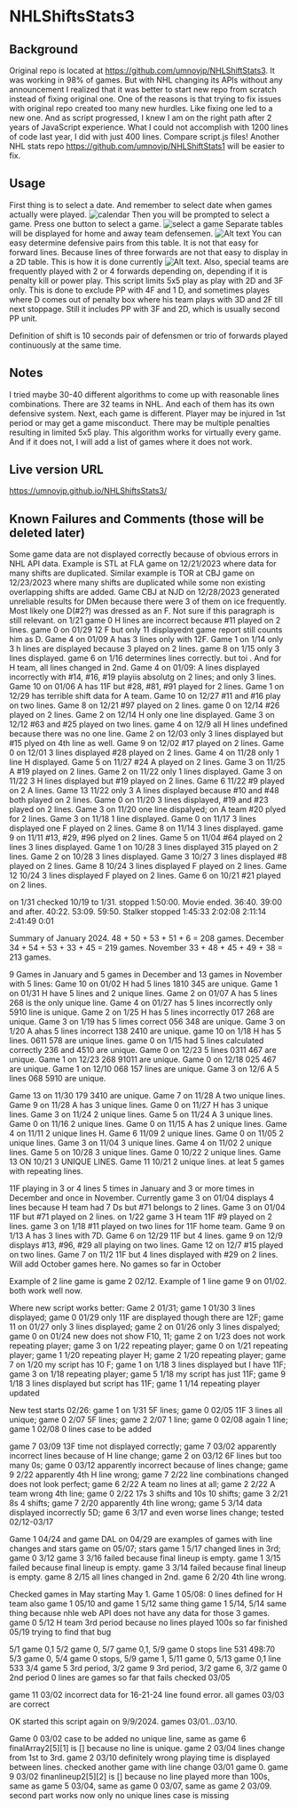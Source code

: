 # NHLShiftsStats3
## Background
Original repo is located at https://github.com/umnovjp/NHLShiftStats3. It was working in 98% of games. But with NHL changing its APIs without any announcement I realized that it was better to start new repo from scratch instead of fixing original one. One of the reasons is that trying to fix issues with original repo created too many new hurdles. Like fixing one led to a new one. And as script progressed, I knew I am on the right path after 2 years of JavaScript experience. What I could not accomplish with 1200 lines of code last year, I did with just 400 lines. Compare script.js files! Another NHL stats repo https://github.com/umnovjp/NHLShiftStats1 will be easier to fix.
## Usage
First thing is to select a date. And remember to select date when games actually were played. ![calendar](image.png) 
Then you will be prompted to select a game. Press one button to select a game. ![select a game](image-1.png) Separate tables will be displayed for home and away team defensemen. ![Alt text](image-2.png) You can easy determine defensive pairs from this table. It is not that easy for forward lines. Because lines of three forwards are not that easy to display in a 2D table. This is how it is done currently ![Alt text](image-3.png). Also, special teams are frequently played with 2 or 4 forwards depending on, depending if it is penalty kill or power play. This script limits 5x5 play as play with 2D and 3F only. This is done to exclude PP with 4F and 1 D, and sometimes playes where D comes out of penalty box where his team plays with 3D and 2F till next stoppage. Still it includes PP with 3F and 2D, which is usually second PP unit. 

Definition of shift is 10 seconds pair of defensmen or trio of forwards played continuously at the same time.
## Notes
I tried maybe 30-40 different algorithms to come up with reasonable lines combinations. There are 32 teams in NHL. And each of them has its own defensive system. Next, each game is different. Player may be injured in 1st period or may get a game misconduct. There may be multiple penalties resulting in limited 5x5 play. This algorithm works for virtually every game. And if it does not, I will add a list of games where it does not work.

## Live version URL
https://umnovjp.github.io/NHLShiftsStats3/

## Known Failures and Comments (those will be deleted later)
Some game data are not displayed correctly because of obvious errors in NHL API data. Example is STL at FLA game on 12/21/2023 where data for many shifts are duplicated. Similar example is TOR at CBJ game on 12/23/2023 where many shifts are duplicated while some non existing overlapping shifts are added. Game CBJ at NJD on 12/28/2023 generated unreliable results for DMen because there were 3 of them on ice frequently. Most likely one D(#2?) was dressed as an F. Not sure if this paragraph is still relevant. on 1/21 game 0 H lines are incorrect because #11 played on 2 lines. game 0 on 01/29 12 F but only 11 displayednt game report still counts him as D. Game 4 on 01/09 A has 3 lines only with 12F. Game 1 on 1/14 only 3 h lines are displayed because 3 played on 2 lines. game 8 on 1/15 only 3 lines displayed. game 6 on 1/16 determines lines correctly. but toi . And for H team, all lines changed in 2nd. Game 4 on 01/09: A lines displayed incorrectly with #14, #16, #19 playiis absolutg on 2 lines; and only 3 lines. Game 10 on 01/06 A has 11F but #28, #81, #91 played for 2 lines. Game 1 on 12/29 has terrible shift data for A team. Game 10 on 12/27 #11 and #16 play on two lines. Game 8 on 12/21 #97 played on 2 lines. game 0 on 12/14 #26 played on 2 lines. Game 2 on 12/14 H only one line displayed. Game 3 on 12/12 #63 and #25 played on two lines. game 4 on 12/9 all H lines undefined because there was no one line. Game 2 on 12/03 only 3 lines displayed but #15 plyed on 4th line as well. Game 9 on 12/02 #17 played on 2 lines. Game 0 on 12/01 3 lines displayed #28 played on 2 lines. Game 4 on 11/28 only 1 line H displayed. Game 5 on 11/27 #24 A played on 2 lines. Game 3 on 11/25 A #19 played on 2 lines. Game 2 on 11/22 only 1 lines displayed. Game 3 on 11/22 3 H lines displayed but #19 played on 2 lines. Game 6 11/22 #9 played on 2 A lines. Game 13 11/22 only 3 A lines displayed because #10 and #48 both played on 2 lines. Game 0 on 11/20 3 lines displayed, #19 and #23 played on 2 lines. Game 3 on 11/20 one line dispalyed; on A team #20 plyed for 2 lines. Game 3 on 11/18 1 line displayed. Game 0 on 11/17 3 lines displayed one F played on 2 lines. Game 8 on 11/14 3 lines displayed. game 9 on 11/11 #13, #29, #96 plyed on 2 lines. Game 5 on 11/04 #64 played on 2 lines 3 lines displayed. Game 1 on 10/28 3 lines displayed 315 played on 2 lines. Game 2 on 10/28 3 lines displayed. Game 3 10/27 3 lines displayed #8 played on 2 lines. Game 8 10/24 3 lines displayed F played on 2 lines. Game 12 10/24 3 lines displayed F played on 2 lines. Game 6 on 10/21 #21 played on 2 lines.

on 1/31 checked 10/19 to 1/31. stopped 1:50:00. Movie ended. 36:40. 39:00 and after. 40:22. 53:09. 59:50. Stalker stopped 1:45:33 2:02:08 2:11:14 2:41:49 0:01

Summary of January 2024. 48 + 50 + 53 + 51 + 6 = 208 games. December 34 + 54 + 53 + 33 + 45 = 219 games. November 33 + 48 + 45 + 49 + 38 = 213 games. 

9 Games in January and 5 games in December and 13 games in November with 5 lines: Game 10 on 01/02 H had 5 lines 1810 345 are unique. Game 1 on 01/31 H have 5 lines and 2 unique lines. Game 2 on 01/07 A has 5 lines 268 is the only unique line. Game 4 on 01/27 has 5 lines incorrectly only 5910 line is unique. Game 2 on 1/25 H has 5 lines incorrectly 017 268 are unique. Game 3 on 1/19 has 5 limes correct 056 348 are unique. Game 3 on 1/20 A ahas 5 lines incorrect 138 2410 are unique. game 10 on 1/18 H has 5 lines. 0611 578 are unique lines. game 0 on 1/15 had 5 lines calculated correctly 236 and 4510 are unique. Game 0 on 12/23 5 lines 0311 467 are unique. Game 1 on 12/23 268 91011 are unique. Game 0 on 12/18 025 467 are unique. Game 1 on 12/10 068 157 lines are unique. Game 3 on 12/6 A 5 lines 068 5910 are unique. 

Game 13 on 11/30 179 3410 are unique. Game 7 on 11/28 A two unique lines. Game 9 on 11/28 A has 3 unique lines. Game 0 on 11/27 H has 3 unique lines. Game 3 on 11/24 2 unique lines. Game 5 on 11/24 A 3 unique lines. Game 0 on 11/16 2 unique lines. Game 0 on 11/15 A has 2 unique lines. Game 4 on 11/11 2 unique lines H. Game 6 11/09 2 unique lines. Game 0 on 11/05 2 unique lines. Game 3 on 11/04 3 unique lines. Game 4 on 11/02 2 unique lines. Game 5 on 10/28 3 unique lines. Game 0 10/22 2 unique lines. Game 13 ON 10/21 3 UNIQUE LINES. Game 11 10/21 2 unique lines. at leat 5 games with repeating lines. 

11F playing in 3 or 4 lines 5 times in January and 3 or more times in December and once in November. Currently game 3 on 01/04 displays 4 lines because H team had 7 Ds but #71 belongs to 2 lines. Game 3 on 01/04 11F but #71 played on 2 lines. on 1/22  game 3 H team 11F #9 played on 2 lines. game 3 on 1/18 #11 played on two lines for 11F home team. Game 9 on 1/13 A has 3 lines with 7D. Game 6 on 12/29 11F but 4 lines. game 9 on 12/9 displays #13, #96, #29 all playing on two lines. Game 12 on 12/7 #15 played on two lines. Game 7 on 11/2 11F but 4 lines displayed with #29 on 2 lines. Will add October games here. No games so far in October

Example of 2 line game is game 2 02/12. Example of 1 line game 9 on 01/02. both work well now.

Where new script works better: Game 2 01/31; game 1 01/30 3 lines displayed; game 0 01/29 only 11F are displayed though there are 12F; game 11 on 01/27 only 3 lines displayed; game 2 on 01/26 only 3 lines dispalyed; game 0 on 01/24 new does not show F10, 11; game 2 on 1/23 does not work repeating player; game 3 on 1/22 repeating player; game 0 on 1/21 repeating player; game 1 1/20 repeating player H; game 2 1/20 repeating player; game 7 on 1/20 my script has 10 F; game 1 on 1/18 3 lines displayed but I have 11F; game 3 on 1/18 repeating player; game 5 1/18 my script has just 11F; game 9 1/18 3 lines displayed but script has 11F; game 1 1/14 repeating player updated

New test starts 02/26: game 1 on 1/31 5F lines; game 0 02/05 11F 3 lines all unique; game 0 2/07 5F lines; game 2 2/07 1 line; game 0 02/08 again 1 line; game 1 02/08 0 lines case to be added 

game 7 03/09 13F time not displayed correctly; game 7 03/02 apparently incorrect lines because of H line change; game 2 on 03/12 6F lines but too many 0s; game 0 03/12 apparently incorrect because of lines change; game 9 2/22 apparently 4th H line wrong; game 7 2/22 line combinations changed does not look perfect; game 6 2/22 A team no lines at all; game 2 2/22 A team wrong 4th line; game 0 2/22 17s 3 shifts and 10s 10 shifts; game 3 2/21 8s 4 shifts; game 7 2/20 apparently 4th line wrong; game 5 3/14 data displayed incorrectly 5D; game 6 3/17 and even worse lines change; 
tested 02/12-03/17 

Game 1 04/24 and game DAL on 04/29 are examples of games with line changes and stars game on 05/07; stars game 1 5/17 changed lines in 3rd; game 0 3/12 game 3 3/16 failed because final lineup is empty. game 1 3/15 failed because final lineup is empty. game 3 3/14 failed because final lineup is empty. game 8 2/15 all lines changed in 2nd. game 6 2/20 4th line wrong.

Checked games in May starting May 1. Game 1 05/08: 0 lines defined for H team also game 1 05/10 and game 1 5/12 same thing game 1 5/14, 5/14 same thing because nhle web API does not have any data for those 3 games. game 0 5/12 H team 3rd period because no lines played 100s so far finished 05/19 trying to find that bug

5/1 game 0,1 5/2 game 0, 5/7 game 0,1, 5/9 game 0 stops line 531 498:70
5/3 game 0, 5/4 game 0 stops, 5/9 game 1, 5/11 game 0, 5/13 game 0,1 line 533
3/4 game 5 3rd period, 3/2 game 9 3rd period, 3/2 game 6, 3/2 game 0 2nd period 0 lines are games so far that fails checked 03/05

game 11 03/02 incorrect data for 16-21-24 line found error. all games 03/03 are correct

OK started this script again on 9/9/2024. games 03/01...03/10. 

Game 0 03/02 case to be added no unique line, same as game 6 finalArray2[5][1] is [] because no line is unique. game 2 03/04 lines change from 1st to 3rd. game 2 03/10 definitely wrong playing time is displayed between lines. checked another game with line change 03/01 game 0. game 9 03/02 finanlineup2[5][2] is [] because no line played more than 100s, same as game 5 03/04, same as game 0 03/07, same as game 2 03/09. second part works now only no unique lines case is missing

